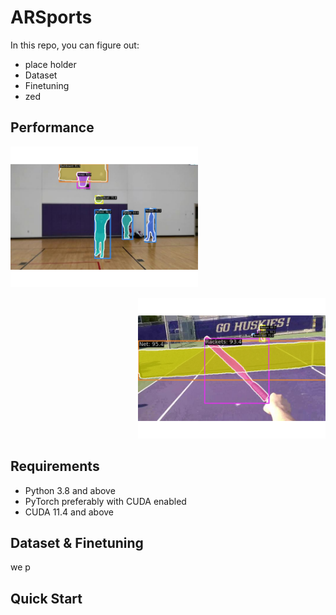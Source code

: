 # ARSports

In this repo, you can figure out:

* place holder
* Dataset
* Finetuning
* zed

## Performance

<p align="left">
    <img src="demo/image_basketball.png" width=300px/>
<p>

<p align="right">
    <img src="demo/image_tennis.png" width=300px/>
<p>

## Requirements
* Python 3.8 and above
* PyTorch preferably with CUDA enabled
* CUDA 11.4 and above


## Dataset & Finetuning

we p

## Quick Start